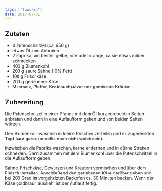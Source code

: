 ```yaml
---
tags: ["lowcarb"]
date: 2017-07-31
---
```


## Zutaten
- 4         Putenschnitzel (ca. 650 g)
- etwas Öl zum Anbraten
- 2 Paprika, am besten gelbe, rote oder orange, da sie etwas milder schmecken
- 400 g     Blumenkohl
- 200 g     saure Sahne (10% Fett)
- 100 g     Frischkäse
- 200 g     geriebener Käse
- Meersalz, Pfeffer, Knoblauchpulver und gemischte Kräuter

## Zubereitung
Die Putenschnitzel in einer Pfanne mit dem Öl kurz von beiden Seiten anbraten und dann in eine Auflaufform geben und von beiden Seiten würzen.

Den Blumenkohl waschen in kleine Röschen zerteilen und im zugedeckten Topf kurz garen (er sollte noch nicht weich sein).

Inzwischen die Paprika waschen, kerne entfernen und in dünne Streifen schneiden. Dann zusammen mit dem Blumenkohl über die Putenschnitzel in die Auflaufform geben.

Sahne, Frischkäse, Gewürzen und Kräutern vermischen und über dem Fleisch verteilen. Anschließend den geriebenen Käse darüber geben und bei 200 Grad im vorgeheizten Backofen ca. 30 Minuten backen. Wenn der Käse goldbraun aussieht ist der Auflauf fertig.

